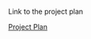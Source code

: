Link to the project plan

[Project Plan](https://1drv.ms/x/s!AsZsMMww_wcDsQk0jO7UahvUQJbr?e=fBQAHK)
